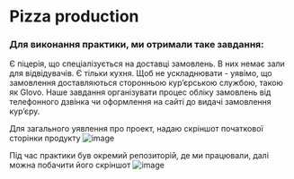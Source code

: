 # Pizza production

### Для виконання практики, ми отримали таке завдання: 
Є піцерія, що спеціалізується на доставці замовлень. В них немає зали для відвідувачів. Є тільки кухня. 
Щоб не ускладнювати - уявімо, що замовлення доставляються сторонньою курʼєрською службою, такою як Glovo. 
Наше завдання організувати процес обліку замовлень від телефонного дзвінка чи оформлення на сайті до видачі замовлення курʼєру. 

Для загального уявлення про проект, надаю скріншот початкової сторінки продукту
![image](https://github.com/katushhiaa/avenga__practica/assets/113555695/98b8e707-89c1-479b-9563-0c63953407e7)

Під час практики був окремий репозиторій, де ми працювали, далі можна побачити його скріншот
![image](https://github.com/katushhiaa/avenga__practica/assets/113555695/d273d426-efe2-4263-81c9-415bafe28a20)


